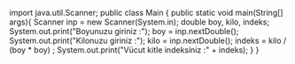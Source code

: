 import java.util.Scanner;
public class Main {
        public static void main(String[] args){
                Scanner inp = new Scanner(System.in);
                double boy, kilo, indeks;
                System.out.print("Boyunuzu giriniz :");
                boy = inp.nextDouble();
                System.out.print("Kilonuzu giriniz :");
                kilo = inp.nextDouble();
                indeks = kilo / (boy * boy) ;
                System.out.print("Vücut kitle indeksiniz :" + indeks);
        }
}
